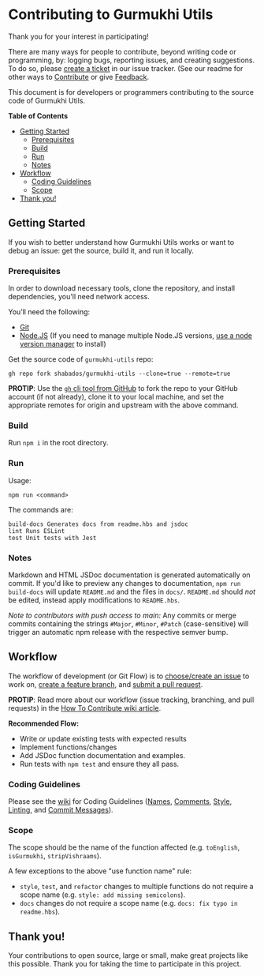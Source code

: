 # Contributing to Gurmukhi Utils

Thank you for your interest in participating!

There are many ways for people to contribute, beyond writing code or programming, by: logging bugs, reporting issues, and creating suggestions. To do so, please [create a ticket](https://github.com/ShabadOS/gurmukhi-utils/issues/new) in our issue tracker. (See our readme for other ways to [Contribute](README.md#Contributing) or give [Feedback](README.md#Feedback).

This document is for developers or programmers contributing to the source code of Gurmukhi Utils.

**Table of Contents**

- [Getting Started](#getting-started)
  - [Prerequisites](#prerequisites)
  - [Build](#build)
  - [Run](#run)
  - [Notes](#notes)
- [Workflow](#workflow)
  - [Coding Guidelines](#coding-guidelines)
  - [Scope](#scope)
- [Thank you!](#thank-you)

## Getting Started

If you wish to better understand how Gurmukhi Utils works or want to debug an issue: get the source, build it, and run it locally.

### Prerequisites

In order to download necessary tools, clone the repository, and install dependencies, you'll need network access.

You’ll need the following:

- [Git](https://git-scm.com/)
- [Node.JS](https://nodejs.org) (If you need to manage multiple Node.JS versions, [use a node version manager](https://docs.npmjs.com/downloading-and-installing-node-js-and-npm) to install)

Get the source code of `gurmukhi-utils` repo:

```
gh repo fork shabados/gurmukhi-utils --clone=true --remote=true
```

**PROTIP**: Use the [`gh` cli tool from GitHub](https://cli.github.com/) to fork the repo to your GitHub account (if not already), clone it to your local machine, and set the appropriate remotes for origin and upstream with the above command.

### Build

Run `npm i` in the root directory.

### Run

Usage:

```
npm run <command>
```

The commands are:

```
build-docs Generates docs from readme.hbs and jsdoc
lint Runs ESLint
test Unit tests with Jest
```

### Notes

Markdown and HTML JSDoc documentation is generated automatically on commit. If you'd like to preview any changes to documentation, `npm run build-docs` will update `README.md` and the files in `docs/`. `README.md` should _not_ be edited, instead apply modifications to `README.hbs`.

_Note to contributors with push access to main:_ Any commits or merge commits containing the strings `#Major`, `#Minor`, `#Patch` (case-sensitive) will trigger an automatic npm release with the respective semver bump.

## Workflow

The workflow of development (or Git Flow) is to [choose/create an issue](https://github.com/ShabadOS/gurmukhi-utils/issues) to work on, [create a feature branch](https://github.com/ShabadOS/.github/wiki/How-to-Contribute#branches), and [submit a pull request](https://github.com/ShabadOS/.github/wiki/How-to-Contribute#pull-requests).

**PROTIP**: Read more about our workflow (issue tracking, branching, and pull requests) in the [How To Contribute wiki article](https://github.com/ShabadOS/.github/wiki/How-to-Contribute).

**Recommended Flow:**

- Write or update existing tests with expected results
- Implement functions/changes
- Add JSDoc function documentation and examples.
- Run tests with `npm test` and ensure they all pass.

### Coding Guidelines

Please see the [wiki](https://github.com/ShabadOS/.github/wiki/How-to-Contribute#coding-guidelines) for Coding Guidelines ([Names](https://github.com/ShabadOS/.github/wiki/How-to-Contribute#41-names), [Comments](https://github.com/ShabadOS/.github/wiki/How-to-Contribute#42-comments), [Style](https://github.com/ShabadOS/.github/wiki/How-to-Contribute#43-style), [Linting](https://github.com/ShabadOS/.github/wiki/How-to-Contribute#44-linting), and [Commit Messages](https://github.com/ShabadOS/.github/wiki/How-to-Contribute#45-commit-messages)).

### Scope

The scope should be the name of the function affected (e.g. `toEnglish`, `isGurmukhi`, `stripVishraams`).

A few exceptions to the above "use function name" rule:

- `style`, `test`, and `refactor` changes to multiple functions do not require a scope name (e.g. `style: add missing semicolons`).
- `docs` changes do not require a scope name (e.g. `docs: fix typo in readme.hbs`).

## Thank you!

Your contributions to open source, large or small, make great projects like this possible. Thank you for taking the time to participate in this project.
